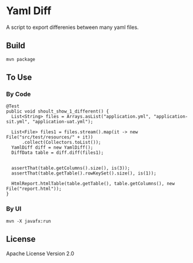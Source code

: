 # Yaml Diff

A script to export differenies between many yaml files.

## Build

    mvn package

## To Use

### By Code
    @Test
    public void shoult_show_1_different() {
      List<String> files = Arrays.asList("application.yml", "application-sit.yml", "application-uat.yml");
  
      List<File> files1 = files.stream().map(it -> new File("src/test/resources/" + it))
          .collect(Collectors.toList());
      YamlDiff diff = new YamlDiff();
      DiffData table = diff.diff(files1);
  
  
      assertThat(table.getColumns().size(), is(3));
      assertThat(table.getTable().rowKeySet().size(), is(1));
  
      HtmlReport.htmlTable(table.getTable(), table.getColumns(), new File("report.html"));
    }  

### By UI

    mvn -X javafx:run
    
## License

Apache License Version 2.0  